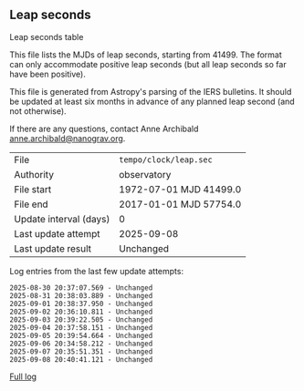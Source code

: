 
## Leap seconds

Leap seconds table

This file lists the MJDs of leap seconds, starting from 41499.
The format can only accommodate positive leap seconds (but all
leap seconds so far have been positive).

This file is generated from Astropy's parsing of the IERS
bulletins. It should be updated at least six months in advance
of any planned leap second (and not otherwise).

If there are any questions, contact Anne Archibald
<anne.archibald@nanograv.org>.

|     |     |
|:--- |:--- |
| File | `tempo/clock/leap.sec` |
| Authority | observatory |
| File start | 1972-07-01 MJD 41499.0 |
| File end | 2017-01-01 MJD 57754.0 |
| Update interval (days) | 0 |
| Last update attempt | 2025-09-08 |
| Last update result | Unchanged |

Log entries from the last few update attempts:
```
2025-08-30 20:37:07.569 - Unchanged
2025-08-31 20:38:03.889 - Unchanged
2025-09-01 20:38:37.950 - Unchanged
2025-09-02 20:36:10.811 - Unchanged
2025-09-03 20:39:22.505 - Unchanged
2025-09-04 20:37:58.151 - Unchanged
2025-09-05 20:39:54.664 - Unchanged
2025-09-06 20:34:58.212 - Unchanged
2025-09-07 20:35:51.351 - Unchanged
2025-09-08 20:40:41.121 - Unchanged
```
[Full log](https://raw.githubusercontent.com/ipta/pulsar-clock-corrections/main/log/tempo/clock/leap.sec.log)
